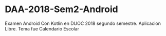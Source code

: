 # DAA-2018-Sem2-Android
Examen Android Con Kotlin en DUOC 2018 segundo semestre. Aplicacion Libre. Tema fue Calendario Escolar

